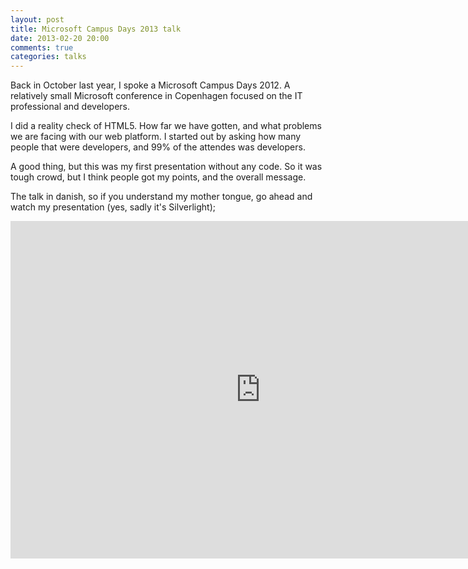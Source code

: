 ```yaml
---
layout: post
title: Microsoft Campus Days 2013 talk
date: 2013-02-20 20:00
comments: true
categories: talks
---
```


Back in October last year, I spoke a Microsoft Campus Days 2012. A relatively small Microsoft conference in Copenhagen focused on the IT professional and developers.

I did a reality check of HTML5. How far we have gotten, and what problems we are facing with our web platform. I started out by asking how many people that were developers, and 99% of the attendes was developers.

<!--more-->

A good thing, but this was my first presentation without any code. So it was tough crowd, but I think people got my points, and the overall message.

The talk in danish, so if you understand my mother tongue, go ahead and watch my presentation (yes, sadly it's Silverlight);

<iframe style="height:540px; width: 800px;" src="http://channel9.msdn.com/Events/Microsoft-Campus-Days/Microsoft-Campus-Days-2012/Reality-check-af-HTML5/player?w=800&h=540" frameBorder="0" scrolling="no" ></iframe>


